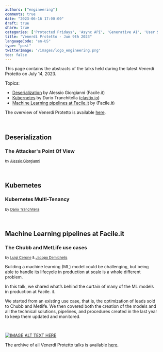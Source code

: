 ```yaml
---
authors: ["engineering"]
comments: true
date: "2023-06-16 17:00:00"
draft: true
share: true
categories: ['Protected Fridays', 'Async API', 'Generative AI', 'User Stories']
title: "Venerdì Protetto - Jun 9th 2023"
languageCode: "en-US"
type: "post"
twitterImage: '/images/logo_engineering.png'
toc: false
---
```


<script type="application/ld+json">
{ "@context": "https://schema.org", 
 "@type": "BlogPosting",
 "headline": "Venerdì Protetto - Jun 9th 2023",
 "keywords": "API, Generative AI, User stories", 
 "wordcount": "",
 "publisher": "Facile.it Engineering",
 "url": "https://engineering.facile.it/",
 "datePublished": "2023-07-17",
 "dateCreated": "2023-07-14",
 "dateModified": "2023-07-17",
 "description": "Abstracts of the talks held during the Venerdì Protetto on July 14th",
 "articleBody":"  ",
   "author": {
    "@type": "Person",
    "name": "Ana"
       }
 }
</script>

This page contains the abstracts of the talks held during the latest Venerdì Protetto on July 14, 2023. 

Topics:

- [Deserialization](#deserialization) by Alessio Giorgianni (Facile.it)
- [Kubernetes](#kubernetes) by Dario Tranchitella ([clastix.io](https://clastix.io/))
- [Machine Learning pipelines at Facile.it](#machine-learning-pipelines-at-facile.it) by (Facile.it)


The overview of Venerdì Protetto is available [here](https://engineering.facile.it/blog/eng/v-protetto/).

<br>

## Deserialization

### The Attacker's Point Of View

<sup>by [Alessio Giorgianni]()<sup>                                                    

<br>

## Kubernetes
### Kubernetes Multi-Tenancy 

<sup>by [Dario Tranchitella](https://clastix.io/)<sup> 

<br>

## Machine Learning pipelines at Facile.it
### The Chubb and MetLife use cases

<sup>by [Luigi Cerone]( https://www.linkedin.com/in/luigi-cerone/) & [Jacopo Demichelis](https://www.linkedin.com/in/jacopo-maria-demichelis-b20b96196/)<sup> 

Building a machine learning (ML) model could be challenging, but being able to handle its lifecycle in production at scale is a whole different problem.

In this talk, we shared what’s behind the curtain of many of the ML models in production at Facile. it.

We started from an existing use case, that is, the optimization of leads sold to Chubb and Metlife. 
We then covered both the creation of the models and all the technical solutions, pipelines, and procedures created in the last year to keep them updated and monitored.

<br>

[![IMAGE ALT TEXT HERE](https://img.youtube.com/vi/YOUTUBE_VIDEO_ID_HERE/0.jpg)](https://www.youtube.com/watch?v=YOUTUBE_VIDEO_ID_HERE)
  
The archive of all Venerdì Protetto talks is available [here](/categories/protected-fridays).
